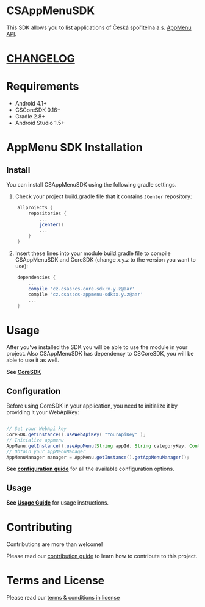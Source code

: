 # CSAppMenuSDK

This SDK allows you to list applications of Česká spořitelna a.s. [AppMenu API](http://docs.ext0csasapplications.apiary.io/#reference/appmenu).

# [CHANGELOG](CHANGELOG.md)

# Requirements
- Android 4.1+
- CSCoreSDK 0.16+
- Gradle 2.8+
- Android Studio 1.5+

# AppMenu SDK Installation

## Install
You can install CSAppMenuSDK using the following gradle settings.

1. Check your project build.gradle file that it contains `JCenter` repository:
```gradle
    allprojects {
        repositories {
            ...
            jcenter()
            ...
        }
    }
```

2. Insert these lines into your module build.gradle file to compile CSAppMenuSDK and CoreSDK (change x.y.z to the version you want to use):
```gradle
    dependencies {
        ...
        compile 'cz.csas:cs-core-sdk:x.y.z@aar'
        compile 'cz.csas:cs-appmenu-sdk:x.y.z@aar'
        ...
    }
```

# Usage

After you've installed the SDK you will be able to use the module in your project.
Also CSAppMenuSDK has dependency to CSCoreSDK, you will be able to use it as well.

**See [CoreSDK](https://github.com/Ceskasporitelna/cs-core-sdk-droid)**

## Configuration
Before using CoreSDK in your application, you need to initialize it by providing it your WebApiKey:

```java

// Set your WebApi key
CoreSDK.getInstance().useWebApiKey( "YourApiKey" );
// Initialize appmenu
AppMenu.getInstance().useAppMenu(String appId, String categoryKey, Context context);
// Obtain your AppMenuManager
AppMenuManager manager = AppMenu.getInstance().getAppMenuManager();

```
**See [configuration guide](docs/configuration.md)** for all the available configuration options.

## Usage
**See [Usage Guide](./docs/appMenu.md)** for usage instructions.

# Contributing
Contributions are more than welcome!

Please read our [contribution guide](CONTRIBUTING.md) to learn how to contribute to this project.

# Terms and License
Please read our [terms & conditions in license](LICENSE.md)
